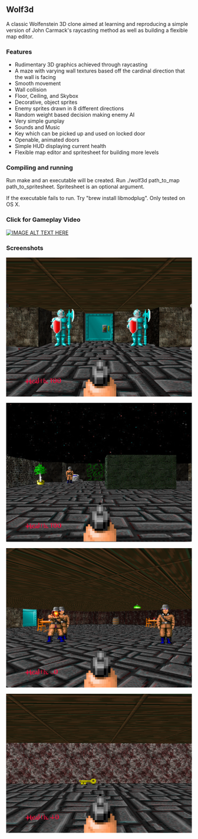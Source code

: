 <h2>Wolf3d</h2>

A classic Wolfenstein 3D clone aimed at learning and reproducing a simple version of John Carmack's raycasting method as well as building a flexible map editor.

<h3>Features</h3>

* Rudimentary 3D graphics achieved through raycasting
* A maze with varying wall textures based off the cardinal direction that the wall is facing
* Smooth movement
* Wall collision
* Floor, Ceiling, and Skybox
* Decorative, object sprites
* Enemy sprites drawn in 8 different directions
* Random weight based decision making enemy AI
* Very simple gunplay
* Sounds and Music
* Key which can be picked up and used on locked door
* Openable, animated doors
* Simple HUD displaying current health
* Flexible map editor and spritesheet for building more levels

<h3>Compiling and running</h3>

Run make and an executable will be created. Run ./wolf3d path_to_map path_to_spritesheet. Spritesheet is an optional argument.

If the executable fails to run. Try "brew install libmodplug". Only tested on OS X.

<h3>Click for Gameplay Video</h3>

[![IMAGE ALT TEXT HERE](http://img.youtube.com/vi/CJ94sQmPYrU/0.jpg)](https://youtu.be/CJ94sQmPYrU)

<h3>Screenshots</h3>

![alt-text](https://github.com/dylanmpeck/wolf3d/blob/master/screenshots/begin.png "Begin")

![alt-text](https://github.com/dylanmpeck/wolf3d/blob/master/screenshots/enemy.png "Enemy")

![alt-text](https://github.com/dylanmpeck/wolf3d/blob/master/screenshots/gettingShot.png "Shot")

![alt-text](https://github.com/dylanmpeck/wolf3d/blob/master/screenshots/key.png "Key") 
